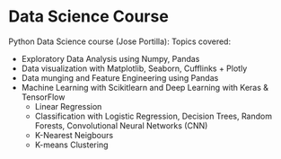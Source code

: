 # Data Science Course

Python Data Science course (Jose Portilla):
Topics covered:
* Exploratory Data Analysis using Numpy, Pandas
* Data visualization with Matplotlib, Seaborn, Cufflinks + Plotly
* Data munging and Feature Engineering using Pandas
* Machine Learning with Scikitlearn and Deep Learning with Keras & TensorFlow
  * Linear Regression
  * Classification with Logistic Regression, Decision Trees, Random Forests, Convolutional Neural Networks (CNN)
  * K-Nearest Neigbours
  * K-means Clustering
  
